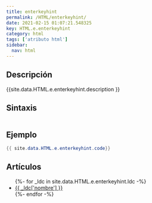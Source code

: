 ```yaml
---
title: enterkeyhint
permalink: /HTML/enterkeyhint/
date: 2021-02-15 01:07:21.548325
key: HTML.e.enterkeyhint
category: html
tags: ['atributo html']
sidebar: 
  nav: html
---
```


## Descripción
{{site.data.HTML.e.enterkeyhint.description }}

## Sintaxis
~~~html
~~~

## Ejemplo
~~~java
{{ site.data.HTML.e.enterkeyhint.code}}
~~~

## Artículos
<ul>
{%- for _ldc in site.data.HTML.e.enterkeyhint.ldc -%}
   <li>
       <a href="{{_ldc['url'] }}">{{ _ldc['nombre'] }}</a>
   </li>
{%- endfor -%}
</ul>
